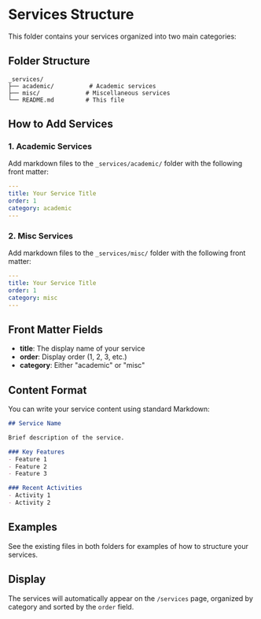 # Services Structure

This folder contains your services organized into two main categories:

## Folder Structure
```
_services/
├── academic/          # Academic services
├── misc/             # Miscellaneous services
└── README.md         # This file
```

## How to Add Services

### 1. Academic Services
Add markdown files to the `_services/academic/` folder with the following front matter:

```yaml
---
title: Your Service Title
order: 1
category: academic
---
```

### 2. Misc Services
Add markdown files to the `_services/misc/` folder with the following front matter:

```yaml
---
title: Your Service Title
order: 1
category: misc
---
```

## Front Matter Fields

- **title**: The display name of your service
- **order**: Display order (1, 2, 3, etc.)
- **category**: Either "academic" or "misc"

## Content Format

You can write your service content using standard Markdown:

```markdown
## Service Name

Brief description of the service.

### Key Features
- Feature 1
- Feature 2
- Feature 3

### Recent Activities
- Activity 1
- Activity 2
```

## Examples

See the existing files in both folders for examples of how to structure your services.

## Display

The services will automatically appear on the `/services` page, organized by category and sorted by the `order` field.
